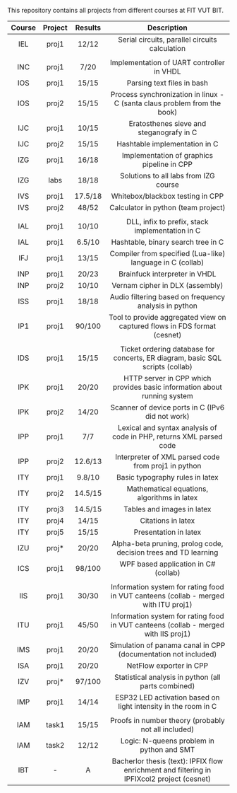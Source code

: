 This repository contains all projects from different courses at FIT VUT BIT.

| **Course** | **Project** | **Results** |                 **Description**                |
|:----------:|:-----------:|:-----------:|:----------------------------------------------:|
|     IEL    |    proj1    |    12/12    | Serial circuits, parallel circuits calculation |
| | | | |
|     INC    |    proj1    |     7/20    |                 Implementation of UART controller in VHDL                |
|     IOS    |    proj1    |    15/15    |                        Parsing text files in bash                        |
|     IOS    |    proj2    |    15/15    | Process synchronization in linux - C (santa claus problem from the book) |
|     IJC    |    proj1    |    10/15    |                 Eratosthenes sieve and steganografy in C                 |
|     IJC    |    proj2    |    15/15    |                       Hashtable implementation in C                      |
|     IZG    |    proj1    |    16/18    |                Implementation of graphics pipeline in CPP                |
|     IZG    |     labs    |    18/18    |                   Solutions to all labs from IZG course                  |
|     IVS    |    proj1    |   17.5/18   |                     Whitebox/blackbox testing in CPP                     |
|     IVS    |    proj2    |    48/52    |                    Calculator in python (team project)                   |
| | | | |
|     IAL    |    proj1    |    10/10    |              DLL, infix to prefix, stack implementation in C             |
|     IAL    |    proj1    |    6.5/10   |                    Hashtable, binary search tree in C                    |
|     IFJ    |    proj1    |    13/15    |         Compiler from specified (Lua-like) language in C (collab)        |
|     INP    |    proj1    |    20/23    |                       Brainfuck interpreter in VHDL                      |
|     INP    |    proj2    |    10/10    |                      Vernam cipher in DLX (assembly)                     |
|     ISS    |    proj1    |    18/18    |           Audio filtering based on frequency analysis in python          |
|     IP1    |    proj1    |    90/100   | Tool to provide aggregated view on captured flows in FDS format (cesnet) |
| | | | |
|     IDS    |    proj1    |    15/15    | Ticket ordering database for concerts, ER diagram, basic SQL scripts (collab) |
|     IPK    |    proj1    |    20/20    |    HTTP server in CPP which provides basic information about running system   |
|     IPK    |    proj2    |    14/20    |                Scanner of device ports in C (IPv6 did not work)               |
|     IPP    |    proj1    |     7/7     |      Lexical and syntax analysis of code in PHP, returns XML parsed code      |
|     IPP    |    proj2    |   12.6/13   |              Interpreter of XML parsed code from proj1 in python              |
|     ITY    |    proj1    |    9.8/10   |                        Basic typography rules in latex                        |
|     ITY    |    proj2    |   14.5/15   |                  Mathematical equations, algorithms in latex                  |
|     ITY    |    proj3    |   14.5/15   |                           Tables and images in latex                          |
|     ITY    |    proj4    |    14/15    |                               Citations in latex                              |
|     ITY    |    proj5    |    15/15    |                             Presentation in latex                             |
|     IZU    |    proj*    |    20/20    |        Alpha-beta pruning, prolog code, decision trees and TD learning        |
|     ICS    |    proj1    |    98/100   |                      WPF based application in C# (collab)                     |
| | | | |
|     IIS    |    proj1    |    30/30    | Information system for rating food in VUT canteens (collab - merged with ITU proj1) |
|     ITU    |    proj1    |    45/50    | Information system for rating food in VUT canteens (collab - merged with IIS proj1) |
|     IMS    |    proj1    |    20/20    |            Simulation of panama canal in CPP (documentation not included)           |
|     ISA    |    proj1    |    20/20    |                               NetFlow exporter in CPP                               |
|     IZV    |    proj*    |    97/100   |                 Statistical analysis in python (all parts combined)                 |
|     IMP    |    proj1    |    14/14    |            ESP32 LED activation based on light intensity in the room in C           |
| | | | |
|     IAM    |    task1    |    15/15    |                     Proofs in number theory (probably not all included)                    |
|     IAM    |    task2    |    12/12    |                          Logic: N-queens problem in python and SMT                         |
|     IBT    |      -      |      A      | Bacherlor thesis (text): IPFIX flow enrichment and filtering in IPFIXcol2 project (cesnet) |